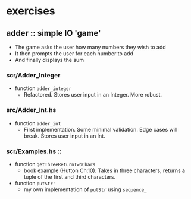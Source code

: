 # exercises

## adder :: simple IO 'game'
- The game asks the user how many numbers they wish to add
- It then prompts the user for each number to add
- And finally displays the sum

### scr/Adder_Integer
- function `adder_integer`
    - Refactored. Stores user input in an Integer. More robust.

### src/Adder_Int.hs
- function `adder_int`
    - First implementation. Some minimal validation. Edge cases will break. Stores user input in an Int.

### scr/Examples.hs ::
- function `getThreeReturnTwoChars`
    - book example (Hutton Ch.10). Takes in three characters, returns a tuple of the first and third characters.
- function `putStr'`
    - my own implementation of `putStr` using `sequence_`
